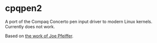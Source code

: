# cpqpen2

A port of the Compaq Concerto pen input driver to modern Linux kernels. Currently does not work.

Based on [the work of Joe Pfeiffer](https://web.archive.org/web/20140722062811/http://www.cs.nmsu.edu/~pfeiffer/index_old.html#linux). 
